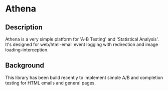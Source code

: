 Athena
======

Description
-----------
Athena is a very simple platform for 'A-B Testing' and 'Statistical Analysis'. It's designed for web/html-email event logging with redirection and image loading-interception.

Background
----------
This library has been build recently to implement simple A/B and completion testing for HTML emails and general pages.